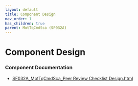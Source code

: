 ```yaml
---
layout: default
title: Component Design
nav_order: 1
has_children: true
parent: MotTqCmdSca (SF032A)
---
```

# Component Design
### Component Documentation

- [SF032A_MotTqCmdSca_Peer Review Checklist Design.html](Doc/SF032A_MotTqCmdSca_Peer%20Review%20Checklist%20Design.html)

